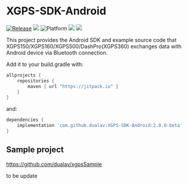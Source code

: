 # XGPS-SDK-Android

[![Release](https://jitpack.io/v/jitpack/android-example.svg)](https://jitpack.io/#jitpack/android-example)
![](https://img.shields.io/badge/language-java-orange.svg?style=flat)
![Platform](https://img.shields.io/badge/platform-Android-lightgrey.svg?style=flat)
![](https://img.shields.io/badge/sdk-aar-orange.svg?style=flat)
![](https://img.shields.io/badge/version-2.0-blue.svg?style=flat)

This project provides the Android SDK and example source code that XGPS150/XGPS160/XGPS500/DashPro(XGPS360)  exchanges data with Android device via Bluetooth connection.

Add it to your build.gradle with:
```gradle
allprojects {
    repositories {
        maven { url "https://jitpack.io" }
    }
}
```
and:

```gradle
dependencies {
    implementation 'com.github.dualav:XGPS-SDK-Android:2.0.0-beta'
}
```

## Sample project 

https://github.com/dualav/xgpsSample

to be update
